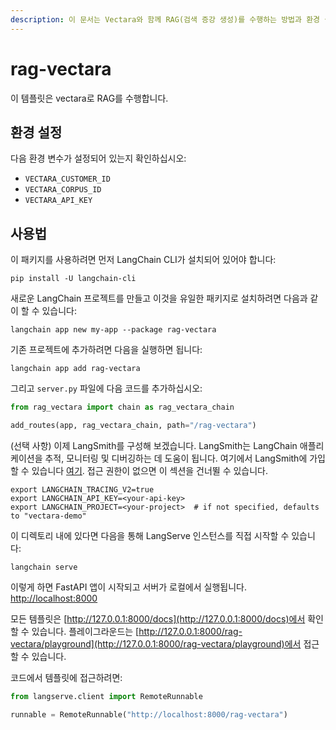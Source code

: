 ```yaml
---
description: 이 문서는 Vectara와 함께 RAG(검색 증강 생성)를 수행하는 방법과 환경 설정, 사용법을 안내합니다.
---
```


# rag-vectara

이 템플릿은 vectara로 RAG를 수행합니다.

## 환경 설정

다음 환경 변수가 설정되어 있는지 확인하십시오:
* `VECTARA_CUSTOMER_ID`
* `VECTARA_CORPUS_ID`
* `VECTARA_API_KEY`

## 사용법

이 패키지를 사용하려면 먼저 LangChain CLI가 설치되어 있어야 합니다:

```shell
pip install -U langchain-cli
```


새로운 LangChain 프로젝트를 만들고 이것을 유일한 패키지로 설치하려면 다음과 같이 할 수 있습니다:

```shell
langchain app new my-app --package rag-vectara
```


기존 프로젝트에 추가하려면 다음을 실행하면 됩니다:

```shell
langchain app add rag-vectara
```


그리고 `server.py` 파일에 다음 코드를 추가하십시오:
```python
from rag_vectara import chain as rag_vectara_chain

add_routes(app, rag_vectara_chain, path="/rag-vectara")
```


(선택 사항) 이제 LangSmith를 구성해 보겠습니다.
LangSmith는 LangChain 애플리케이션을 추적, 모니터링 및 디버깅하는 데 도움이 됩니다.
여기에서 LangSmith에 가입할 수 있습니다 [여기](https://smith.langchain.com/).
접근 권한이 없으면 이 섹션을 건너뛸 수 있습니다.

```shell
export LANGCHAIN_TRACING_V2=true
export LANGCHAIN_API_KEY=<your-api-key>
export LANGCHAIN_PROJECT=<your-project>  # if not specified, defaults to "vectara-demo"
```


이 디렉토리 내에 있다면 다음을 통해 LangServe 인스턴스를 직접 시작할 수 있습니다:

```shell
langchain serve
```


이렇게 하면 FastAPI 앱이 시작되고 서버가 로컬에서 실행됩니다.
[http://localhost:8000](http://localhost:8000)

모든 템플릿은 [http://127.0.0.1:8000/docs](http://127.0.0.1:8000/docs)에서 확인할 수 있습니다.
플레이그라운드는 [http://127.0.0.1:8000/rag-vectara/playground](http://127.0.0.1:8000/rag-vectara/playground)에서 접근할 수 있습니다.

코드에서 템플릿에 접근하려면:

```python
from langserve.client import RemoteRunnable

runnable = RemoteRunnable("http://localhost:8000/rag-vectara")
```